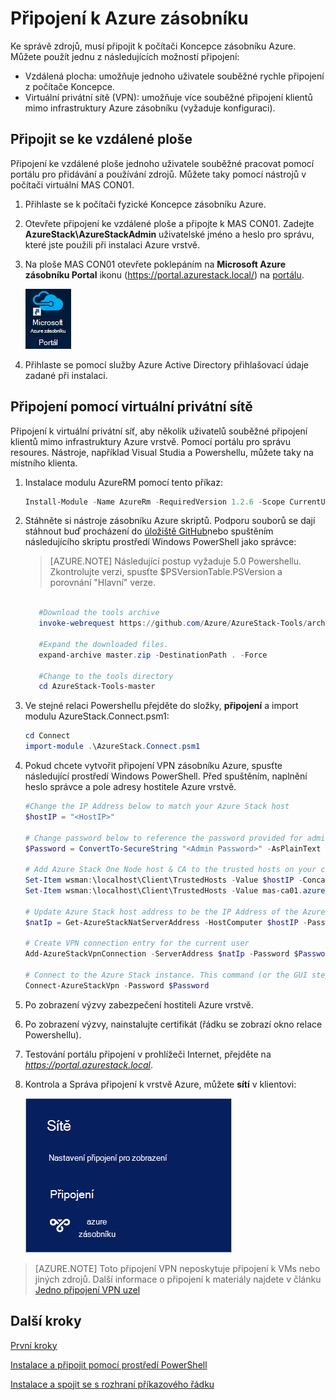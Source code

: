 <properties
    pageTitle="Připojení k Azure zásobníku | Microsoft Azure"
    description="Zjistěte, jak připojit Azure zásobníku"
    services="azure-stack"
    documentationCenter=""
    authors="ErikjeMS"
    manager="byronr"
    editor=""/>

<tags
    ms.service="azure-stack"
    ms.workload="na"
    ms.tgt_pltfrm="na"
    ms.devlang="na"
    ms.topic="get-started-article"
    ms.date="10/18/2016"
    ms.author="erikje"/>

# <a name="connect-to-azure-stack"></a>Připojení k Azure zásobníku
Ke správě zdrojů, musí připojit k počítači Koncepce zásobníku Azure. Můžete použít jednu z následujících možností připojení:

 - Vzdálená plocha: umožňuje jednoho uživatele souběžné rychle připojení z počítače Koncepce.
 - Virtuální privátní sítě (VPN): umožňuje více souběžné připojení klientů mimo infrastruktury Azure zásobníku (vyžaduje konfiguraci).

## <a name="connect-with-remote-desktop"></a>Připojit se ke vzdálené ploše
Připojení ke vzdálené ploše jednoho uživatele souběžné pracovat pomocí portálu pro přidávání a používání zdrojů. Můžete taky pomocí nástrojů v počítači virtuální MAS CON01.

1.  Přihlaste se k počítači fyzické Koncepce zásobníku Azure.

2.  Otevřete připojení ke vzdálené ploše a připojte k MAS CON01. Zadejte **AzureStack\AzureStackAdmin** uživatelské jméno a heslo pro správu, které jste použili při instalaci Azure vrstvě.  

3.  Na ploše MAS CON01 otevřete poklepáním na **Microsoft Azure zásobníku Portal** ikonu (https://portal.azurestack.local/) na [portálu](azure-stack-key-features.md#portal).

    ![Ikona portálu Azure zásobníku](media/azure-stack-connect-azure-stack/image2.png)

4.  Přihlaste se pomocí služby Azure Active Directory přihlašovací údaje zadané při instalaci.

## <a name="connect-with-vpn"></a>Připojení pomocí virtuální privátní sítě
Připojení k virtuální privátní síť, aby několik uživatelů souběžné připojení klientů mimo infrastruktury Azure vrstvě. Pomocí portálu pro správu resoures. Nástroje, například Visual Studia a Powershellu, můžete taky na místního klienta.

1.  Instalace modulu AzureRM pomocí tento příkaz:
   
    ```PowerShell
    Install-Module -Name AzureRm -RequiredVersion 1.2.6 -Scope CurrentUser
    ```   
   
2. Stáhněte si nástroje zásobníku Azure skriptů.  Podporu souborů se dají stáhnout buď procházení do [úložiště GitHub](https://github.com/Azure/AzureStack-Tools)nebo spuštěním následujícího skriptu prostředí Windows PowerShell jako správce:
    
    >[AZURE.NOTE]  Následující postup vyžaduje 5.0 Powershellu.  Zkontrolujte verzi, spusťte $PSVersionTable.PSVersion a porovnání "Hlavní" verze.  

    ```PowerShell
       
       #Download the tools archive
       invoke-webrequest https://github.com/Azure/AzureStack-Tools/archive/master.zip -OutFile master.zip

       #Expand the downloaded files. 
       expand-archive master.zip -DestinationPath . -Force

       #Change to the tools directory
       cd AzureStack-Tools-master
    ````

3.  Ve stejné relaci Powershellu přejděte do složky, **připojení** a import modulu AzureStack.Connect.psm1:

    ```PowerShell
    cd Connect
    import-module .\AzureStack.Connect.psm1
    ```

4.  Pokud chcete vytvořit připojení VPN zásobníku Azure, spusťte následující prostředí Windows PowerShell. Před spuštěním, naplnění heslo správce a pole adresy hostitele Azure vrstvě. 
    
    ```PowerShell
    #Change the IP Address below to match your Azure Stack host
    $hostIP = "<HostIP>"

    # Change password below to reference the password provided for administrator during Azure Stack installation
    $Password = ConvertTo-SecureString "<Admin Password>" -AsPlainText -Force

    # Add Azure Stack One Node host & CA to the trusted hosts on your client computer
    Set-Item wsman:\localhost\Client\TrustedHosts -Value $hostIP -Concatenate
    Set-Item wsman:\localhost\Client\TrustedHosts -Value mas-ca01.azurestack.local -Concatenate  

    # Update Azure Stack host address to be the IP Address of the Azure Stack POC Host
    $natIp = Get-AzureStackNatServerAddress -HostComputer $hostIP -Password $Password

    # Create VPN connection entry for the current user
    Add-AzureStackVpnConnection -ServerAddress $natIp -Password $Password

    # Connect to the Azure Stack instance. This command (or the GUI steps in step 5) can be used to reconnect
    Connect-AzureStackVpn -Password $Password 
    ```

5. Po zobrazení výzvy zabezpečení hostiteli Azure vrstvě.

6. Po zobrazení výzvy, nainstalujte certifikát (řádku se zobrazí okno relace Powershellu).

7. Testování portálu připojení v prohlížeči Internet, přejděte na *https://portal.azurestack.local*.

8. Kontrola a Správa připojení k vrstvě Azure, můžete **sítí** v klientovi:

    ![Obrázek sítě připojení nabídka ve Windows 10](media/azure-stack-connect-azure-stack/image1.png)

>[AZURE.NOTE] Toto připojení VPN neposkytuje připojení k VMs nebo jiných zdrojů. Další informace o připojení k materiály najdete v článku [Jedno připojení VPN uzel](azure-stack-create-vpn-connection-one-node-tp2.md)


## <a name="next-steps"></a>Další kroky
[První kroky](azure-stack-first-scenarios.md)

[Instalace a připojit pomocí prostředí PowerShell](azure-stack-connect-powershell.md)

[Instalace a spojit se s rozhraní příkazového řádku](azure-stack-connect-cli.md)


